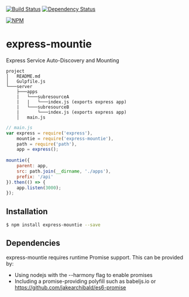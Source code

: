 [![Build Status](https://travis-ci.org/atsid/express-mountie.svg?branch=master)](https://travis-ci.org/atsid/express-mountie)
[![Dependency Status](https://david-dm.org/atsid/express-mountie.svg)](https://david-dm.org/atsid/express-mountie)

[![NPM](https://nodei.co/npm/express-mountie.png)](https://nodei.co/npm/express-mountie/)

# express-mountie
Express Service Auto-Discovery and Mounting

```
project
│   README.md
│   Gulpfile.js
└───server
    ├───apps
    |   └───subresourceA
    |   |   └───index.js (exports express app)
    |   └───subresourceB
    |       └───index.js (exports express app)
    │   main.js
```

```js
// main.js
var express = require('express'),
    mountie = require('express-mountie'),
    path = require('path'),
    app = express();
    
mountie({
    parent: app,
    src: path.join(__dirname, './apps'),
    prefix: '/api'
}).then(() => {
    app.listen(3000);
});
```

## Installation

```bash
$ npm install express-mountie --save
```

## Dependencies
express-mountie requires runtime Promise support. This can be provided by:

* Using nodejs with the --harmony flag to enable promises
* Including a promise-providing polyfill such as babeljs.io or https://github.com/jakearchibald/es6-promise
